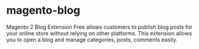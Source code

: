 # magento-blog
Magento 2 Blog Extension Free allows customers to publish blog posts for your online store without relying on other platforms. This extension allows you to open a blog and manage categories, posts, comments easily.
